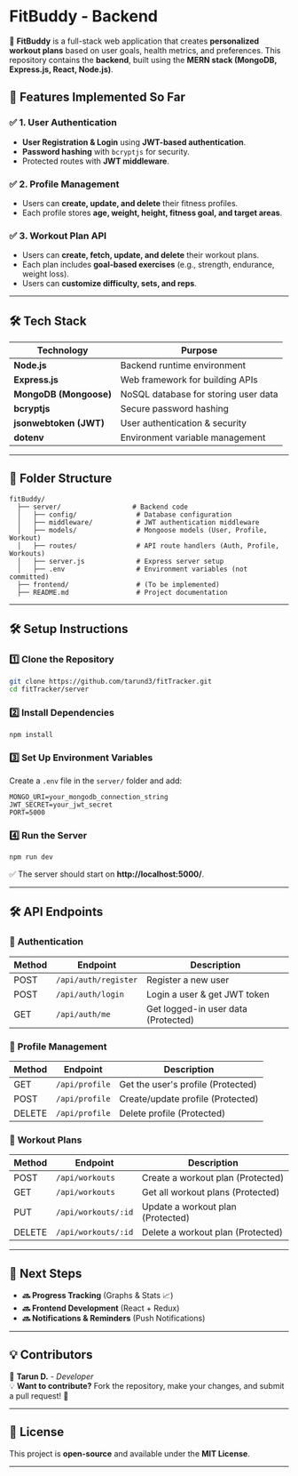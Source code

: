 
# **FitBuddy - Backend**

🚀 **FitBuddy** is a full-stack web application that creates **personalized workout plans** based on user goals, health metrics, and preferences. This repository contains the **backend**, built using the **MERN stack (MongoDB, Express.js, React, Node.js)**.

## **📌 Features Implemented So Far**
### ✅ **1. User Authentication**
- **User Registration & Login** using **JWT-based authentication**.
- **Password hashing** with `bcryptjs` for security.
- Protected routes with **JWT middleware**.

### ✅ **2. Profile Management**
- Users can **create, update, and delete** their fitness profiles.
- Each profile stores **age, weight, height, fitness goal, and target areas**.

### ✅ **3. Workout Plan API**
- Users can **create, fetch, update, and delete** their workout plans.
- Each plan includes **goal-based exercises** (e.g., strength, endurance, weight loss).
- Users can **customize difficulty, sets, and reps**.

---

## **🛠️ Tech Stack**
| Technology  | Purpose |
|-------------|---------|
| **Node.js** | Backend runtime environment |
| **Express.js** | Web framework for building APIs |
| **MongoDB (Mongoose)** | NoSQL database for storing user data |
| **bcryptjs** | Secure password hashing |
| **jsonwebtoken (JWT)** | User authentication & security |
| **dotenv** | Environment variable management |

---

## **📂 Folder Structure**
```
fitBuddy/
  ├── server/                  # Backend code
  │   ├── config/               # Database configuration
  │   ├── middleware/           # JWT authentication middleware
  │   ├── models/               # Mongoose models (User, Profile, Workout)
  │   ├── routes/               # API route handlers (Auth, Profile, Workouts)
  │   ├── server.js             # Express server setup
  │   ├── .env                  # Environment variables (not committed)
  ├── frontend/                 # (To be implemented)
  ├── README.md                 # Project documentation
```

---

## **🛠️ Setup Instructions**
### **1️⃣ Clone the Repository**
```bash
git clone https://github.com/tarund3/fitTracker.git
cd fitTracker/server
```

### **2️⃣ Install Dependencies**
```bash
npm install
```

### **3️⃣ Set Up Environment Variables**
Create a `.env` file in the `server/` folder and add:
```
MONGO_URI=your_mongodb_connection_string
JWT_SECRET=your_jwt_secret
PORT=5000
```

### **4️⃣ Run the Server**
```bash
npm run dev
```
✅ The server should start on **http://localhost:5000/**.

---

## **🛠️ API Endpoints**
### 🔹 **Authentication**
| Method | Endpoint            | Description |
|--------|--------------------|-------------|
| POST   | `/api/auth/register` | Register a new user |
| POST   | `/api/auth/login` | Login a user & get JWT token |
| GET    | `/api/auth/me` | Get logged-in user data (Protected) |

### 🔹 **Profile Management**
| Method | Endpoint | Description |
|--------|---------|-------------|
| GET    | `/api/profile` | Get the user's profile (Protected) |
| POST   | `/api/profile` | Create/update profile (Protected) |
| DELETE | `/api/profile` | Delete profile (Protected) |

### 🔹 **Workout Plans**
| Method | Endpoint | Description |
|--------|---------|-------------|
| POST   | `/api/workouts` | Create a workout plan (Protected) |
| GET    | `/api/workouts` | Get all workout plans (Protected) |
| PUT    | `/api/workouts/:id` | Update a workout plan (Protected) |
| DELETE | `/api/workouts/:id` | Delete a workout plan (Protected) |

---

## **📌 Next Steps**
- **🔜 Progress Tracking** (Graphs & Stats 📈)
- **🔜 Frontend Development** (React + Redux)
- **🔜 Notifications & Reminders** (Push Notifications)

---

## **💡 Contributors**
👤 **Tarun D.** - _Developer_  
💡 **Want to contribute?** Fork the repository, make your changes, and submit a pull request! 🚀

---

## **📜 License**
This project is **open-source** and available under the **MIT License**.

---

